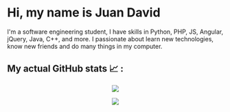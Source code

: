 # Hi, my name is Juan David	

I'm a software engineering student, I have skills in Python, PHP, JS, Angular, jQuery, Java, C++, and more. I passionate about learn new technologies, know new friends and do many things in my computer.


## My actual GitHub stats :chart_with_upwards_trend: : 

<p align="center"><img align="center" src="https://github-readme-stats.vercel.app/api?username=Juandavid9909&show_icons=true&theme=github_dark &count_private=true" /></p>
<p align="center"><img align="center" src="https://github-readme-stats.vercel.app/api/top-langs/?username=Juandavid9909&layout=compact&show_icons=true&theme=github_dark " /></p>

